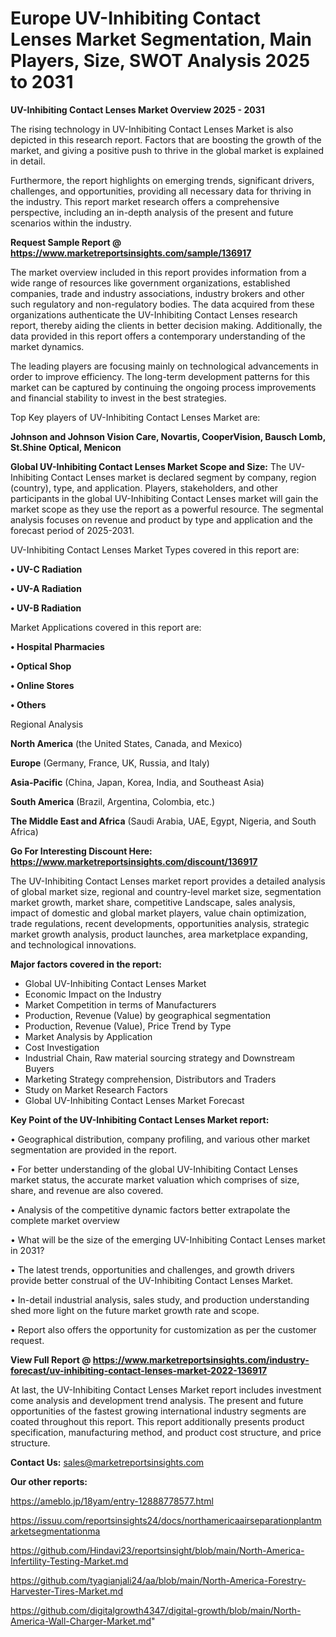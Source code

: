 # Europe UV-Inhibiting Contact Lenses Market Segmentation, Main Players, Size, SWOT Analysis 2025 to 2031

<Strong> UV-Inhibiting Contact Lenses Market Overview 2025 - 2031</strong>

The rising technology in UV-Inhibiting Contact Lenses Market is also depicted in this research report. Factors that are boosting the growth of the market, and giving a positive push to thrive in the global market is explained in detail.

Furthermore, the report highlights on emerging trends, significant drivers, challenges, and opportunities, providing all necessary data for thriving in the industry. This report market research offers a comprehensive perspective, including an in-depth analysis of the present and future scenarios within the industry.

<strong>Request Sample Report @ <a href=https://www.marketreportsinsights.com/sample/136917>https://www.marketreportsinsights.com/sample/136917</a></strong>

The market overview included in this report provides information from a wide range of resources like government organizations, established companies, trade and industry associations, industry brokers and other such regulatory and non-regulatory bodies. The data acquired from these organizations authenticate the UV-Inhibiting Contact Lenses research report, thereby aiding the clients in better decision making. Additionally, the data provided in this report offers a contemporary understanding of the market dynamics.

The leading players are focusing mainly on technological advancements in order to improve efficiency. The long-term development patterns for this market can be captured by continuing the ongoing process improvements and financial stability to invest in the best strategies.

Top Key players of UV-Inhibiting Contact Lenses Market are:

<strong>Johnson and Johnson Vision Care, Novartis, CooperVision, Bausch  Lomb, St.Shine Optical, Menicon</strong>

<strong><b>Global UV-Inhibiting Contact Lenses Market Scope and Size:</b></strong>
The UV-Inhibiting Contact Lenses market is declared segment by company, region (country), type, and application. Players, stakeholders, and other participants in the global UV-Inhibiting Contact Lenses market will gain the market scope as they use the report as a powerful resource. The segmental analysis focuses on revenue and product by type and application and the forecast period of 2025-2031.

UV-Inhibiting Contact Lenses Market Types covered in this report are:

<strong>• UV-C Radiation

• UV-A Radiation

• UV-B Radiation</strong>

Market Applications covered in this report are:

<strong>• Hospital Pharmacies

• Optical Shop

• Online Stores

• Others</strong> 

Regional Analysis

<strong>North America</strong> (the United States, Canada, and Mexico)

<strong>Europe</strong> (Germany, France, UK, Russia, and Italy)

<strong>Asia-Pacific</strong> (China, Japan, Korea, India, and Southeast Asia)

<strong>South America</strong> (Brazil, Argentina, Colombia, etc.)

<strong>The Middle East and Africa</strong> (Saudi Arabia, UAE, Egypt, Nigeria, and South Africa)

<strong>Go For Interesting Discount Here: <a href=https://www.marketreportsinsights.com/discount/136917>https://www.marketreportsinsights.com/discount/136917</a></strong>

The UV-Inhibiting Contact Lenses market report provides a detailed analysis of global market size, regional and country-level market size, segmentation market growth, market share, competitive Landscape, sales analysis, impact of domestic and global market players, value chain optimization, trade regulations, recent developments, opportunities analysis, strategic market growth analysis, product launches, area marketplace expanding, and technological innovations.

<strong><b>Major factors covered in the report:</b></strong>
<ul>
  <li>Global UV-Inhibiting Contact Lenses Market </li>
  <li>Economic Impact on the Industry</li>
  <li>Market Competition in terms of Manufacturers</li>
  <li>Production, Revenue (Value) by geographical segmentation</li>
  <li>Production, Revenue (Value), Price Trend by Type</li>
  <li>Market Analysis by Application</li>
  <li>Cost Investigation</li>
  <li>Industrial Chain, Raw material sourcing strategy and Downstream Buyers</li>
  <li>Marketing Strategy comprehension, Distributors and Traders</li>
  <li>Study on Market Research Factors</li>
  <li>Global UV-Inhibiting Contact Lenses Market Forecast</li>
</ul>

<strong><b>Key Point of the UV-Inhibiting Contact Lenses Market report:</b></strong>

• Geographical distribution, company profiling, and various other market segmentation are provided in the report.

• For better understanding of the global UV-Inhibiting Contact Lenses market status, the accurate market valuation which comprises of size, share, and revenue are also covered.

• Analysis of the competitive dynamic factors better extrapolate the complete market overview

• What will be the size of the emerging UV-Inhibiting Contact Lenses market in 2031?

• The latest trends, opportunities and challenges, and growth drivers provide better construal of the UV-Inhibiting Contact Lenses Market.

• In-detail industrial analysis, sales study, and production understanding shed more light on the future market growth rate and scope.

• Report also offers the opportunity for customization as per the customer request.

<strong><b>View Full Report @ <a href=https://www.marketreportsinsights.com/industry-forecast/uv-inhibiting-contact-lenses-market-2022-136917>https://www.marketreportsinsights.com/industry-forecast/uv-inhibiting-contact-lenses-market-2022-136917</a></b></strong>


At last, the UV-Inhibiting Contact Lenses Market report includes investment come analysis and development trend analysis. The present and future opportunities of the fastest growing international industry segments are coated throughout this report. This report additionally presents product specification, manufacturing method, and product cost structure, and price structure.

<strong>Contact Us:</strong>
sales@marketreportsinsights.com

<strong>Our other reports:</strong>

<a href=https://ameblo.jp/18yam/entry-12888778577.html>https://ameblo.jp/18yam/entry-12888778577.html</a>

<a href=https://issuu.com/reportsinsights24/docs/northamericaairseparationplantmarketsegmentationma>https://issuu.com/reportsinsights24/docs/northamericaairseparationplantmarketsegmentationma</a>

<a href=https://github.com/Hindavi23/reportsinsight/blob/main/North-America-Infertility-Testing-Market.md>https://github.com/Hindavi23/reportsinsight/blob/main/North-America-Infertility-Testing-Market.md</a>

<a href=https://github.com/tyagianjali24/aa/blob/main/North-America-Forestry-Harvester-Tires-Market.md>https://github.com/tyagianjali24/aa/blob/main/North-America-Forestry-Harvester-Tires-Market.md</a>

<a href=https://github.com/digitalgrowth4347/digital-growth/blob/main/North-America-Wall-Charger-Market.md>https://github.com/digitalgrowth4347/digital-growth/blob/main/North-America-Wall-Charger-Market.md</a>"
